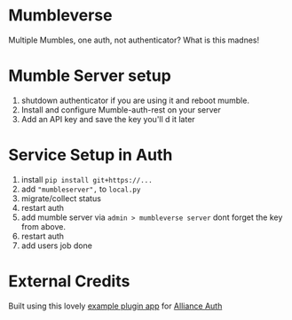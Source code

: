 # Mumbleverse

Multiple Mumbles, one auth, not authenticator? What is this madnes!

# Mumble Server setup

1. shutdown authenticator if you are using it and reboot mumble.
1. Install and configure Mumble-auth-rest on your server
1. Add an API key and save the key you'll d it later

# Service Setup in Auth

1. install `pip install git+https://...`
1. add `"mumbleserver",` to `local.py`
1. migrate/collect status
1. restart auth
1. add mumble server via `admin > mumbleverse server` dont forget the key from above.
1. restart auth
1. add users job done

# External Credits

Built using this lovely [example plugin app](https://github.com/ppfeufer/aa-example-plugin#) for [Alliance Auth](https://gitlab.com/allianceauth/allianceauth)
